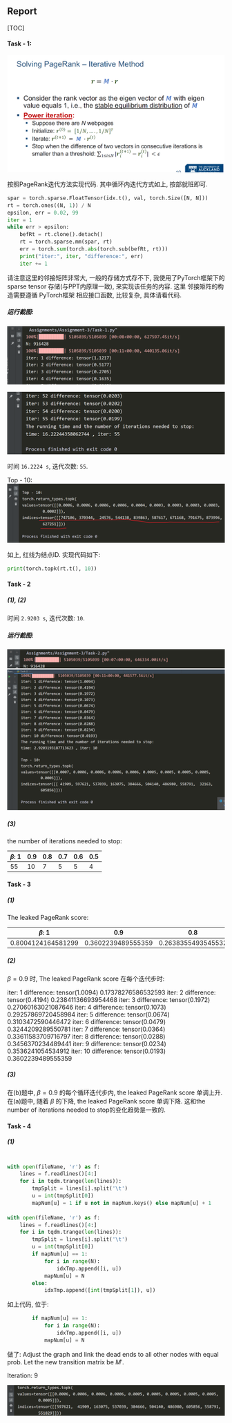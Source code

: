 ## Report

[TOC]

#### Task - 1:

![image-20201006110703031](assets/image-20201006110703031.png)

按照PageRank迭代方法实现代码. 其中循环内迭代方式如上, 按部就班即可.

```python
spar = torch.sparse.FloatTensor(idx.t(), val, torch.Size([N, N]))
rt = torch.ones((N, 1)) / N
epsilon, err = 0.02, 99
iter = 1
while err > epsilon:
    befRt = rt.clone().detach()
    rt = torch.sparse.mm(spar, rt)
    err = torch.sum(torch.abs(torch.sub(befRt, rt)))
    print("iter:", iter, "difference:", err)
    iter += 1
```

请注意这里的邻接矩阵非常大, 一般的存储方式存不下, 我使用了PyTorch框架下的 sparse tensor 存储(与PPT内原理一致), 来实现该任务的内容. 这里 邻接矩阵的构造需要遵循 PyTorch框架 相应接口函数, 比较复杂, 具体请看代码.

##### 运行截图:

![image-20201009230538480](assets/image-20201009230538480.png)

![image-20201009230526385](assets/image-20201009230526385.png)

时间 `16.2224 s`, 迭代次数: `55`.

Top - 10: ![image-20201009231931296](assets/image-20201009231931296.png)

如上, 红线为结点ID. 实现代码如下:

```python
print(torch.topk(rt.t(), 10))
```



#### Task - 2

##### (1), (2)

时间 `2.9203 s`, 迭代次数: `10`.

##### 运行截图:

![image-20201009232632293](assets/image-20201009232632293.png)![image-20201009232614772](assets/image-20201009232614772.png)

##### (3)

the number of iterations needed to stop:

| $\beta$: 1 | 0.9  | 0.8  | 0.7  | 0.6  | 0.5  |
| ---------- | ---- | ---- | ---- | ---- | ---- |
| 55         | 10   | 7    | 5    | 5    | 4    |



#### Task - 3

##### (1)

The leaked PageRank score:

| $\beta$: 1         | 0.9                | 0.8                | 0.7                 | 0.6                 | 0.5                 |
| ------------------ | ------------------ | ------------------ | ------------------- | ------------------- | ------------------- |
| 0.8004124164581299 | 0.3602239489555359 | 0.2638355493545532 | 0.20252364873886108 | 0.16083478927612305 | 0.12409347295761108 |

##### (2)

$\beta = 0.9$ 时, The leaked PageRank score 在每个迭代步时:

iter: 1 difference: tensor(1.0094)
0.17378276586532593
iter: 2 difference: tensor(0.4194)
0.23841136693954468
iter: 3 difference: tensor(0.1972)
0.27060163021087646
iter: 4 difference: tensor(0.1073)
0.29257869720458984
iter: 5 difference: tensor(0.0674)
0.3103472590446472
iter: 6 difference: tensor(0.0479)
0.3244209289550781
iter: 7 difference: tensor(0.0364)
0.33611583709716797
iter: 8 difference: tensor(0.0288)
0.3456370234489441
iter: 9 difference: tensor(0.0234)
0.3536241054534912
iter: 10 difference: tensor(0.0193)
0.3602239489555359

##### (3)

在(b)题中, $\beta = 0.9$ 的每个循环迭代步内, the leaked PageRank score 单调上升. 在(a)题中, 随着 $\beta$ 的下降, the leaked PageRank score 单调下降. 这和the number of iterations needed to stop的变化趋势是一致的.



#### Task - 4

##### (1)

```python

with open(fileName, 'r') as f:
    lines = f.readlines()[4:]
    for i in tqdm.trange(len(lines)):
        tmpSplit = lines[i].split('\t')
        u = int(tmpSplit[0])
        mapNum[u] = 1 if u not in mapNum.keys() else mapNum[u] + 1

with open(fileName, 'r') as f:
    lines = f.readlines()[4:]
    for i in tqdm.trange(len(lines)):
        tmpSplit = lines[i].split('\t')
        u = int(tmpSplit[0])
        if mapNum[u] == 1:
            for i in range(N):
                idxTmp.append([i, u])
            mapNum[u] = N
        else:
            idxTmp.append([int(tmpSplit[1]), u])
```

如上代码, 位于:

```python
        if mapNum[u] == 1:
            for i in range(N):
                idxTmp.append([i, u])
            mapNum[u] = N
```

做了: Adjust the graph and link the dead ends to all other nodes with equal prob. Let the new transition matrix be $M'$.

Iteration: 9

![image-20201010160235051](assets/image-20201010160235051.png)